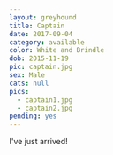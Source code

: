 ```yaml
---
layout: greyhound
title: Captain
date: 2017-09-04
category: available
color: White and Brindle
dob: 2015-11-19
pic: captain.jpg
sex: Male
cats: null
pics:
  - captain1.jpg
  - captain2.jpg
pending: yes
---
```


I've just arrived!
